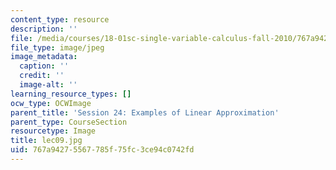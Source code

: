 ```yaml
---
content_type: resource
description: ''
file: /media/courses/18-01sc-single-variable-calculus-fall-2010/767a94275567785f75fc3ce94c0742fd_lec09.jpg
file_type: image/jpeg
image_metadata:
  caption: ''
  credit: ''
  image-alt: ''
learning_resource_types: []
ocw_type: OCWImage
parent_title: 'Session 24: Examples of Linear Approximation'
parent_type: CourseSection
resourcetype: Image
title: lec09.jpg
uid: 767a9427-5567-785f-75fc-3ce94c0742fd
---
```

